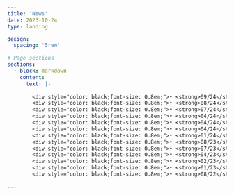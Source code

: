 ```yaml
---
title: 'News'
date: 2023-10-24
type: landing

design:
  spacing: '5rem'

# Page sections
sections:
  - block: markdown
    content:
      text: |-
   
        <div style="color: black;font-size: 0.8em;">• <strong>09/24</strong>: VoiceAttack paper got accepted at ACM BuildSys’24!</div>
        <div style="color: black;font-size: 0.8em;">• <strong>08/24</strong>: Qi joined the School of Electrical and Computer Engineering at the University of Oklahoma!</div>
        <div style="color: black;font-size: 0.8em;">• <strong>07/24</strong>: We successfully organized the 2nd IoT security high school summer camp!</div>
        <div style="color: black;font-size: 0.8em;">• <strong>04/24</strong>: Qi’ PhD dissertation was nominated as Dr. Bhakta Rath and Sushama Rath Research Award!</div>
        <div style="color: black;font-size: 0.8em;">• <strong>04/24</strong>: Qi passed dissertation defense. Thanks to all the people who have helped and supported me through this wonderful Ph.D. journey! </div>
        <div style="color: black;font-size: 0.8em;">• <strong>04/24</strong>: Image Attack paper got accepted at ACM EWSN’24!</div>
        <div style="color: black;font-size: 0.8em;">• <strong>01/24</strong>: Qi was selected to participate in the 2024 CRA-WP Grad Cohort for Women.</div>
        <div style="color: black;font-size: 0.8em;">• <strong>08/23</strong>: Qi was invited to Energy Data Analytics Symposium at Duke!!</div>
        <div style="color: black;font-size: 0.8em;">• <strong>07/23</strong>: We successfully organized 2023 IoT security high school summer camp!!</div>
        <div style="color: black;font-size: 0.8em;">• <strong>04/23</strong>: Qi was selected as 2023 CPS Rising Star by the University of Virginia (Charlottesville, VA)!!</div>
        <div style="color: black;font-size: 0.8em;">• <strong>02/23</strong>: Our SolarDetector paper got accepted to ACM/IEEE IoTDI’23, part of CPS-IoT week 2023.!</div>
        <div style="color: black;font-size: 0.8em;">• <strong>01/23</strong>: Qi presented research posters at C-MAPP (Computing-Mines Affiliates Partnership Program) annual activity!</div>
        <div style="color: black;font-size: 0.8em;">• <strong>08/22</strong>: Our paper TrafficSpy paper accepted at CNS’22.</div>
        
---
```

